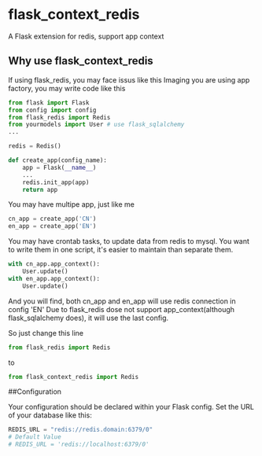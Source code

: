 # flask_context_redis
A Flask extension for redis, support app context

## Why use flask_context_redis

If using flask_redis, you may face issus like this
Imaging you are using app factory, you may write code like this

```python
from flask import Flask
from config import config
from flask_redis import Redis
from yourmodels import User # use flask_sqlalchemy
...

redis = Redis()

def create_app(config_name):
    app = Flask(__name__)
    ...
    redis.init_app(app)
    return app
```
You may have multipe app, just like me

```python
cn_app = create_app('CN')
en_app = create_app('EN')
```

You may have crontab tasks, to update data from redis to mysql.
You want to write them in one script, it's easier to maintain than separate them.

```python
with cn_app.app_context():
    User.update()
with en_app.app_context():
    User.update()
```

And you will find, both cn_app and en_app will use redis connection in config 'EN'
Due to flask_redis dose not support app_context(although flask_sqlalchemy does), it will use the last config.

So just change this line

```python
from flask_redis import Redis
```
to
```python
from flask_context_redis import Redis
```

##Configuration

Your configuration should be declared within your Flask config. Set the URL of your database like this:

```python
REDIS_URL = "redis://redis.domain:6379/0"
# Default Value
# REDIS_URL = 'redis://localhost:6379/0' 
```

